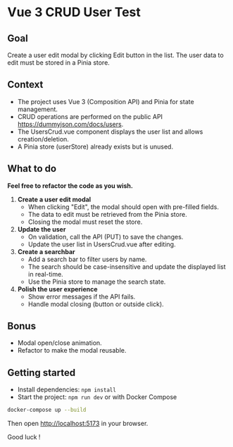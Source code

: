 # Vue 3 CRUD User Test

## Goal
Create a user edit modal by clicking Edit button in the list. The user data to edit must be stored in a Pinia store.

## Context
- The project uses Vue 3 (Composition API) and Pinia for state management.
- CRUD operations are performed on the public API https://dummyjson.com/docs/users.
- The UsersCrud.vue component displays the user list and allows creation/deletion.
- A Pinia store (userStore) already exists but is unused.

## What to do
**Feel free to refactor the code as you wish.**
1. **Create a user edit modal**
   - When clicking "Edit", the modal should open with pre-filled fields.
   - The data to edit must be retrieved from the Pinia store.
   - Closing the modal must reset the store.
2. **Update the user**
   - On validation, call the API (PUT) to save the changes.
   - Update the user list in UsersCrud.vue after editing.
3. **Create a searchbar**
   - Add a search bar to filter users by name.
   - The search should be case-insensitive and update the displayed list in real-time.
   - Use the Pinia store to manage the search state.
4. **Polish the user experience**
   - Show error messages if the API fails.
   - Handle modal closing (button or outside click).


## Bonus
- Modal open/close animation.
- Refactor to make the modal reusable.

## Getting started
- Install dependencies: `npm install`
- Start the project: `npm run dev` or with Docker Compose


```bash
docker-compose up --build
```

Then open [http://localhost:5173](http://localhost:5173) in your browser.

Good luck !
